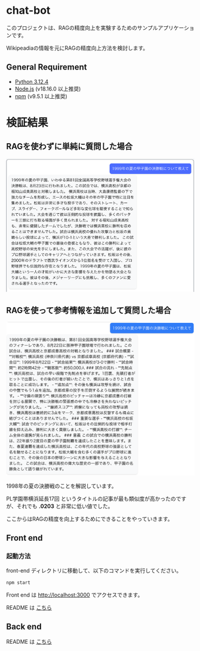 # chat-bot

このプロジェクトは、RAGの精度向上を実験するためのサンプルアプリケーションです。

Wikipeadiaの情報を元にRAGの精度向上方法を検討します。

## General Requirement

- [Python 3.12.4](https://www.python.org/downloads/release/python-3124/)
- [Node.js](https://nodejs.org/) (v18.16.0 以上推奨)
- [npm](https://www.npmjs.com/) (v9.5.1 以上推奨)

# 検証結果

## RAGを使わずに単純に質問した場合

![no rag](/images/no_rag.png)

## RAGを使って参考情報を追加して質問した場合

![rag_1](/images/rag_1.png)

1998年の夏の決勝戦のことを解説しています。

PL学園帯横浜延長17回 というタイトルの記事が最も類似度が高かったのですが、それでも **.0203** と非常に低い値でした。

ここからはRAGの精度を向上するためにできることをやっていきます。

## Front end

### 起動方法

front-end ディレクトリに移動して、以下のコマンドを実行してください。

``` sh
npm start
```

Front end は [http://localhost:3000](http://localhost:3000) でアクセスできます。

README は [こちら](front-end/README.md)

## Back end

README は [こちら](back-end/README.md)
